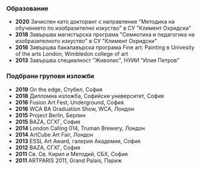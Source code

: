 ### **Образование**

* **2020** Зачислен като докторант с направление "Методика на обучението по изобразително изкуство" в СУ "Климент Охридски"
* **2018** Завършва магистърска програма "Семиотика и педагогика на изобразителното изкуство" в СУ "Климент Охридски"
* **2016** Завършва бакалавърска програма Fine art: Painting в Univesity of the arts London, Wimbledon college of art
* **2013** Завършва специалност "Живопис", НУИИ "Илия Петров"

### **Подбрани групови изложби**

* **2019** On the edge, Стубел, София
* **2018** Дипломна изложба, Софийски университет, София
* **2016** Fusion Art Fest, Underground, София
* **2016** WCA BA Graduation Show, WCA, Лондон
* **2015** Project Berlin, Берлин
* **2015** BAZA, СГХГ, София
* **2014** London Calling 014, Truman Brewery, Лондон
* **2014** ArtCube Art Fair, Лондон
* **2013** ESSL Art Award, галерия Академия, София
* **2012** BAZA, СГХГ, София
* **2011** Св. Св. Кирил и Методий, СБХ, София
* **2011** ARTPARIS 2011, Grand Palais, Париж

